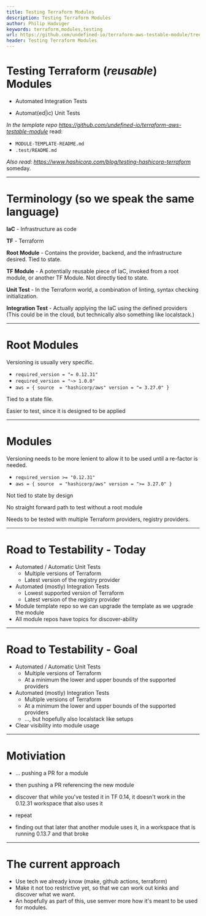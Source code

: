 ```yaml
---
title: Testing Terraform Modules
description: Testing Terraform Modules
author: Philip Hadviger
keywords: terraform,modules,testing
url: https://github.com/undefined-io/terraform-aws-testable-module/tree/main/slides.md
header: Testing Terraform Modules
---
```


# Testing Terraform (*reusable*) Modules

- Automated Integration Tests

- Automat(ed\|ic) Unit Tests

*In the template repo https://github.com/undefined-io/terraform-aws-testable-module* read:

- `MODULE-TEMPLATE-README.md`
- `.test/README.md`

*Also read: https://www.hashicorp.com/blog/testing-hashicorp-terraform* someday.

---

# Terminology (so we speak the same language)

**IaC** - Infrastructure as code

**TF** - Terraform

**Root Module** - Contains the provider, backend, and the infrastructure desired.  Tied to state.

**TF Module** - A potentially reusable piece of IaC, invoked from a root module, or another TF Module.  Not directly tied to state.

<!--

- deep nesting seems to be discouraged in the devops community these days. 

-->

**Unit Test** - In the Terraform world, a combination of linting, syntax checking initialization.

**Integration Test** - Actually applying the IaC using the defined providers (This could be in the cloud, but technically also something like localstack.)

---

# Root Modules

Versioning is usually very specific.

- `required_version = "= 0.12.31"`
- `required_version = "~> 1.0.0"`
- `aws = { source  = "hashicorp/aws" version = "= 3.27.0" }`

Tied to a state file.

Easier to test, since it is designed to be applied

---

# Modules

Versioning needs to be more lenient to allow it to be used until a re-factor is needed.

<!--

- Setting an upper bound is often undesirable since it could introduce mandatory refactors prior to use, even when the only change is a version number upgrade.
- Lower bounds should indicate minimum level that module will function, or that author is willing to support

-->

- `required_version >= "0.12.31"`
- `aws = { source  = "hashicorp/aws" version = ">= 3.27.0" }`

Not tied to state by design

No straight forward path to test without a root module

Needs to be tested with multiple Terraform providers, registry providers.

---

# Road to Testability - Today

- Automated / Automatic Unit Tests
  - Multiple versions of Terraform
  - Latest version of the registry provider
- Automated (mostly) Integration Tests
  - Lowest supported version of Terraform
  - Latest version of the registry provider
- Module template repo so we can upgrade the template as we upgrade the module
- All module repos have topics for discover-ability

---

# Road to Testability - Goal

- Automated / Automatic Unit Tests
  - Multiple versions of Terraform
  - At a minimum the lower and upper bounds of the supported providers
- Automated (mostly) Integration Tests
  - Multiple versions of Terraform
  - At a minimum the lower and upper bounds of the supported providers
  - ..., but hopefully also localstack like setups
- Clear visibility into module usage

---

# Motiviation

- ... pushing a PR for a module

- then pushing a PR referencing the new module
- discover that while you've tested it in TF 0.14, it doesn't work in the 0.12.31 workspace that also uses it
- repeat
- finding out that later that another module uses it, in a workspace that is running 0.13.7 and that broke

---

# The current approach

- Use tech we already know (make, github actions, terraform)
- Make it not too restrictive yet, so that we can work out kinks and discover what we want.
- An hopefully as part of this, use semver more how it's meant to be used for modules.
